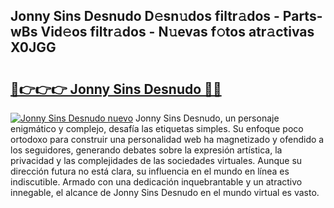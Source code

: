 ## Jonny Sins Desnudo D𝚎sn𝚞dos filtr𝚊dos - Parts-wBs Vid𝚎os filtr𝚊dos - N𝚞evas f𝚘tos atr𝚊ctivas X0JGG

# <h2><a href="http://mb0igud.tromn.icu/?c=Jonny+Sins+Desnudo">🔗👉👉👉 Jonny Sins Desnudo 🔗🔗</a></h2>

[![Jonny Sins Desnudo nuevo](https://i.imgur.com/pEAQMta.gif)](http://mb0igud.tromn.icu/?c=Jonny+Sins+Desnudo)
Jonny Sins Desnudo, un personaje enigmático y complejo, desafía las etiquetas simples. Su enfoque poco ortodoxo para construir una personalidad web ha magnetizado y ofendido a los seguidores, generando debates sobre la expresión artística, la privacidad y las complejidades de las sociedades virtuales. Aunque su dirección futura no está clara, su influencia en el mundo en línea es indiscutible. Armado con una dedicación inquebrantable y un atractivo innegable, el alcance de Jonny Sins Desnudo en el mundo virtual es vasto.
